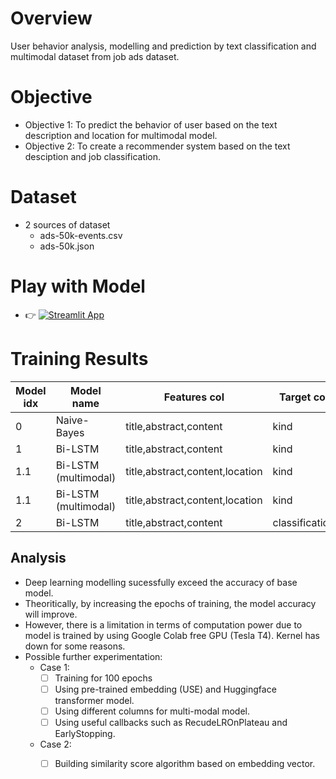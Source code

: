 # Overview
User behavior analysis, modelling and prediction by text classification and multimodal dataset from job ads dataset.

# Objective
- Objective 1: To predict the behavior of user based on the text description and location for multimodal model.
- Objective 2: To create a recommender system based on the text desciption and job classification.

# Dataset
- 2 sources of dataset
    - ads-50k-events.csv
    - ads-50k.json

# Play with Model
- 👉 [![Streamlit App](https://static.streamlit.io/badges/streamlit_badge_black_white.svg)](https://behaviorpredictionjobads.streamlit.app/)

# Training Results
|Model idx|Model name|Features col|Target col|Epochs|Accuracy (%)|
|---|---|---|---|---|---|
|  0|Naive-Bayes|title,abstract,content|kind|-|56.39   |
|  1|Bi-LSTM|title,abstract,content   |kind   |10   |56.88   |
|1.1|Bi-LSTM (multimodal)|title,abstract,content,location|kind|10   |57.39|
|1.1|Bi-LSTM (multimodal)|title,abstract,content,location|kind|20   |57.81|
|2|Bi-LSTM|title,abstract,content   |classification|10|8.50   |

## Analysis

- Deep learning modelling sucessfully exceed the accuracy of base model.
- Theoritically, by increasing the epochs of training, the model accuracy will improve.
- However, there is a limitation in terms of computation power due to model is trained by using Google Colab free GPU (Tesla T4). Kernel has down for some reasons.
- Possible further experimentation:
    - Case 1:
        - [ ] Training for 100 epochs
        - [ ] Using pre-trained embedding (USE) and Huggingface transformer model.
        - [ ] Using different columns for multi-modal model.
        - [ ] Using useful callbacks such as RecudeLROnPlateau and EarlyStopping.
    - Case 2:
        - [ ] Building similarity score algorithm based on embedding vector.


